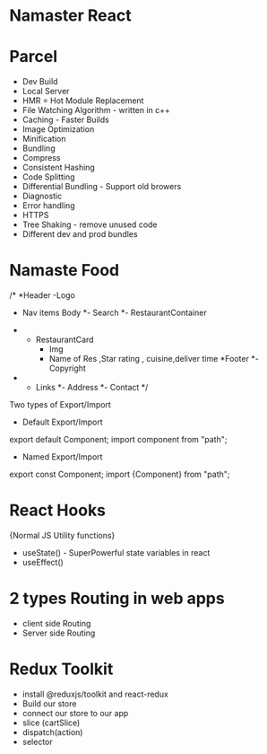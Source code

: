 # Namaster React 

# Parcel
- Dev Build
- Local Server
- HMR = Hot Module Replacement
- File Watching Algorithm - written in c++
- Caching - Faster Builds
- Image Optimization
- Minification
- Bundling
- Compress
- Consistent Hashing
- Code Splitting
- Differential Bundling - Support old browers
- Diagnostic
- Error handling
- HTTPS
- Tree Shaking - remove unused code
- Different dev and prod bundles

# Namaste Food

/*
*Header
-Logo
- Nav items
Body
*- Search
*- RestaurantContainer
*  - RestaurantCard
      - Img
      - Name of Res ,Star rating , cuisine,deliver time
*Footer
*- Copyright
* - Links
*- Address
*- Contact
 */

 Two types of Export/Import

 - Default Export/Import

 export default Component;
 import component from "path";

 - Named Export/Import

 export const Component;
 import {Component} from "path";

# React Hooks
{Normal JS Utility functions}
- useState() - SuperPowerful state variables in react
- useEffect()

# 2 types Routing in web apps
- client side Routing
- Server side Routing

# Redux Toolkit
- install @reduxjs/toolkit and react-redux
- Build our store
- connect our store to our app
- slice (cartSlice)
- dispatch(action)
- selector